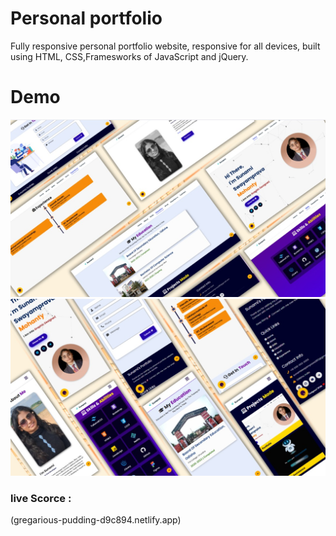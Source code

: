 # Personal portfolio
Fully responsive personal portfolio website, responsive for all devices, built using HTML, CSS,Framesworks of JavaScript and jQuery.
# Demo

![image alt](https://github.com/S28S12Mohanty/personal-portfolio-site/blob/b900afb818a1d96a54f7cc52fe4587af001d85f9/git%20image1.jpg)
![image alt](https://github.com/S28S12Mohanty/personal-portfolio-site/blob/7ac6645647953cf77649a9cd8d7c22d7df564ee7/git%20image2.jpg)

<h3>live Scorce :</h3> (gregarious-pudding-d9c894.netlify.app)
